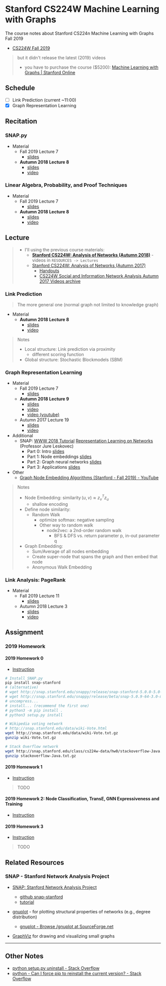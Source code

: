 # Stanford CS224W Machine Learning with Graphs

The course notes about Stanford CS224n Machine Learning with Graphs Fall 2019

* [CS224W Fall 2019](http://web.stanford.edu/class/cs224w/)

> but it didn't release the latest (2019) videos
>
> * you have to purchase the course ($5200): [Machine Learning with Graphs | Stanford Online](https://online.stanford.edu/courses/cs224w-machine-learning-graphs)

## Schedule

* [ ] Link Prediction (current ~11:00)
* [X] Graph Representation Learning

## Recitation

### SNAP.py

* Material
  * Fall 2019 Lecture 7
    * [slides](CourseMaterials/Recitation/CS224W-snappy-tutorial(2019).pdf)
  * **Autumn 2018 Lecture 8**
    * [slides](CourseMaterials/Recitation/SNAP.PY-recitation(2018).pdf)
    * [video](http://snap.stanford.edu/class/cs224w-videos-2018/180928-cs224w-rs-720.mp4)

### Linear Algebra, Probability, and Proof Techniques

* Material
  * Fall 2019 Lecture 7
    * [slides](CourseMaterials/Recitation/CS224W_LinAl_Prob_Proof(2019).pdf)
  * **Autumn 2018 Lecture 8**
    * [slides](CourseMaterials/Recitation/proofs-recitation(2018).pdf)
    * [video](http://snap.stanford.edu/class/cs224w-videos-2018/181005-cs224w-rs-720.mp4)

## Lecture

> * I'll using the previous course materials:
>   * [**Stanford CS224W: Analysis of Networks (Autumn 2018)**](http://snap.stanford.edu/class/cs224w-2018/index.html) - videos in `RESOURCES -> Lectures`
>   * [Stanford CS224W: Analysis of Networks (Autumn 2017)](http://snap.stanford.edu/class/cs224w-2017/)
>     * [Handouts](http://snap.stanford.edu/class/cs224w-2017/handouts.html)
>     * [CS224W Social and Information Network Analysis Autumn 2017 Videos archive](http://snap.stanford.edu/class/cs224w-videos-2017/)

### Link Prediction

> The more general one (normal graph not limited to knowledge graph)

* Material
  * **Autumn 2018 Lecture 8**
    * [slides](CourseMaterials/LinkPrediction/08-SBM(2018).pdf)
    * [video](http://snap.stanford.edu/class/cs224w-videos-2018/181018-cs224w-720.mp4)

> Notes
>
> * Local structure: Link prediction via proximity
>   * different scoring function
> * Global structure: Stochastic Blockmodels (SBM)

### Graph Representation Learning

* Material
  * Fall 2019 Lecture 7
    * [slides](CourseMaterials/GraphRepresentationLearning/07-noderepr(2019).pdf)
  * **Autumn 2018 Lecture 9**
    * [slides](CourseMaterials/GraphRepresentationLearning/09-node2vec(2018).pdf)
    * [video](http://snap.stanford.edu/class/cs224w-videos-2018/181023-cs224w-720.mp4)
    * [video (youtube)](https://www.youtube.com/watch?v=YrhBZUtgG4E)
  * Autumn 2017 Lecture 19
    * [slides](CourseMaterials/GraphRepresentationLearning/19-node2vec(2017).pdf)
    * [video](http://snap.stanford.edu/class/cs224w-videos-2017/171205-cs224w-720.mp4)
* Additional
  * SNAP: [WWW 2018 Tutorial](https://www2018.thewebconf.org/program/tutorials-track/) [Representation Learning on Networks](http://snap.stanford.edu/proj/embeddings-www/) (Professor Jure Leskovec)
    * Part 0: Intro [slides](CourseMaterials/GraphRepresentationLearning/nrltutorial-part0-intro.pdf)
    * Part 1: Node embeddings [slides](CourseMaterials/GraphRepresentationLearning/nrltutorial-part1-embeddings.pdf)
    * Part 2: Graph neural networks [slides](CourseMaterials/GraphRepresentationLearning/nrltutorial-part2-gnns.pdf)
    * Part 3: Applications [slides](CourseMaterials/GraphRepresentationLearning/nrltutorial-part3-applications.pdf)
* Other
  * [Graph Node Embedding Algorithms (Stanford - Fall 2019) - YouTube](https://www.youtube.com/watch?v=7JELX6DiUxQ)

> Notes
>
> * Node Embedding: $\operatorname{similarity}(u, v) \approx z_v^Tz_u$
>   * shallow encoding
> * Define node similarity:
>   * Random Walk
>     * optimize softmax: negative sampling
>     * Other way to random walk
>       * node2vec: a 2nd-order random walk
>         * BFS & DFS vs. return parameter p, in-out parameter q
> * Graph Embedding:
>   * Sum/Average of all nodes embedding
>   * Create super-node that spans the graph and then embed that node
>   * Anonymous Walk Embedding

### Link Analysis: PageRank

* Material
  * Fall 2019 Lecture 11
    * [slides](CourseMaterials/PageRank/11-pagerank(2019).pdf)
  * Autumn 2018 Lecture 3
    * [slides](CourseMaterials/PageRank/03-pagerank(2018).pdf)
    * [video](http://snap.stanford.edu/class/cs224w-videos-2018/181002-cs224w-720.mp4)

## Assignment

### 2019 Homework

#### 2019 Homework 0

* [Instruction](Assignments/Homework2019/hw0-bundle/hw0.pdf)

```sh
# Install SNAP.py
pip install snap-stanford
# (alternative)
# wget http://snap.stanford.edu/snappy/release/snap-stanford-5.0.0-5.0-macosx10.14.4-x64-py3.7.tar.gz
# wget http://snap.stanford.edu/snappy/release/beta/snap-5.0.9-64-3.0-macosx10.9.5-x64-py3.6.tar.gz
# uncompress...
# install... (recommend the first one)
# python3 -m pip install .
# python3 setup.py install

# Wikipedia voting network
# http://snap.stanford.edu/data/wiki-Vote.html
wget http://snap.stanford.edu/data/wiki-Vote.txt.gz
gunzip wiki-Vote.txt.gz

# Stack Overflow network
wget http://snap.stanford.edu/class/cs224w-data/hw0/stackoverflow-Java.txt.gz
gunzip stackoverflow-Java.txt.gz
```

#### 2019 Homework 1

* [Instruction](Assignments/Homework2019/hw1-bundle/hw1.pdf)

> TODO

#### 2019 Homework 2: Node Classification, TransE, GNN Expressiveness and Training

* [Instruction](Assignments/Homework2019/hw2-bundle/hw2.pdf)

#### 2019 Homework 3

* [Instruction](Assignments/Homework2019/hw3-bundle/hw3.pdf)

> TODO

## Related Resources

### SNAP - Stanford Network Analysis Project

* [SNAP: Stanford Network Analysis Project](http://snap.stanford.edu/)
  * [github snap-stanford](https://github.com/snap-stanford)
  * [tutorial](https://snap.stanford.edu/snappy/doc/tutorial/index-tut.html)

* [gnuplot](http://www.gnuplot.info/) - for plotting structural properties of networks (e.g., degree distribution)
  * [gnuplot - Browse /gnuplot at SourceForge.net](https://sourceforge.net/projects/gnuplot/files/gnuplot/)
* [GraphViz](https://www.graphviz.org/) for drawing and visualizing small graphs

---

## Other Notes

* [python setup.py uninstall - Stack Overflow](https://stackoverflow.com/questions/1550226/python-setup-py-uninstall)
* [python - Can I force pip to reinstall the current version? - Stack Overflow](https://stackoverflow.com/questions/19548957/can-i-force-pip-to-reinstall-the-current-version)

